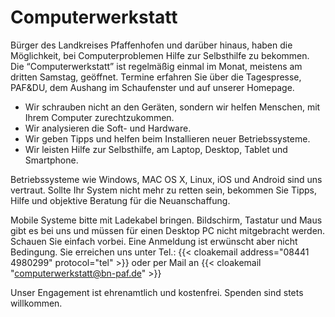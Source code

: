 # Computerwerkstatt

Bürger des Landkreises Pfaffenhofen und darüber hinaus, haben die Möglichkeit, bei Computerproblemen Hilfe zur
Selbsthilfe zu bekommen. Die “Computerwerkstatt” ist regelmäßig einmal im Monat, meistens am dritten Samstag,
geöffnet. Termine erfahren Sie über die Tagespresse, PAF&DU, dem Aushang im Schaufenster und auf unserer Homepage.

- Wir schrauben nicht an den Geräten, sondern wir helfen Menschen, mit Ihrem Computer zurechtzukommen.
- Wir analysieren die Soft- und Hardware.
- Wir geben Tipps und helfen beim Installieren neuer Betriebssysteme.
- Wir leisten Hilfe zur Selbsthilfe, am Laptop, Desktop, Tablet und Smartphone.

Betriebssysteme wie Windows, MAC OS X, Linux, iOS und Android sind uns vertraut.
Sollte Ihr System nicht mehr zu retten sein, bekommen Sie Tipps, Hilfe und objektive Beratung für die Neuanschaffung.

Mobile Systeme bitte mit Ladekabel bringen. Bildschirm, Tastatur und Maus gibt es bei uns und müssen für einen 
Desktop PC nicht mitgebracht werden. Schauen Sie einfach vorbei. Eine Anmeldung ist erwünscht aber nicht Bedingung. 
Sie erreichen uns unter Tel.: {{< cloakemail address="08441 4980299" protocol="tel" >}} oder per 
Mail an {{< cloakemail "computerwerkstatt@bn-paf.de" >}}

Unser Engagement ist ehrenamtlich und kostenfrei. Spenden sind stets willkommen.